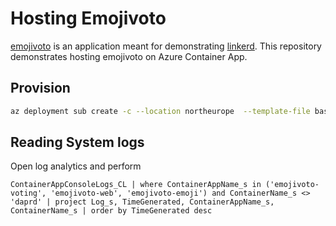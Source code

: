 # Hosting Emojivoto
[emojivoto](https://github.com/BuoyantIO/emojivoto) is an application meant for demonstrating [linkerd](https://linkerd.io). This repository demonstrates hosting emojivoto on Azure Container App.

## Provision

```bash
az deployment sub create -c --location northeurope  --template-file base.bicep --parameters kubeEnvironment=test
```

## Reading System logs

Open log analytics and perform

```text
ContainerAppConsoleLogs_CL | where ContainerAppName_s in ('emojivoto-voting', 'emojivoto-web', 'emojivoto-emoji') and ContainerName_s <> 'daprd' | project Log_s, TimeGenerated, ContainerAppName_s, ContainerName_s | order by TimeGenerated desc
```
